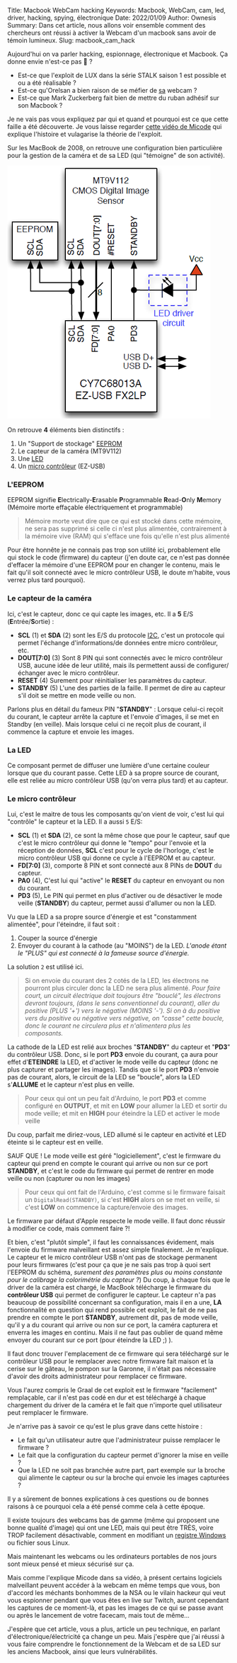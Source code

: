 Title: Macbook WebCam hacking
Keywords: Macbook, WebCam, cam, led, driver, hacking, spying, électronique
Date: 2022/01/09
Author: Ownesis
Summary: Dans cet article, nous allons voir ensemble comment des chercheurs ont réussi à activer la Webcam d'un macbook sans avoir de témoin lumineux.
Slug: macbook_cam_hack

Aujourd'hui on va parler hacking, espionnage, électronique et Macbook.
Ça donne envie n'est-ce pas 👀 ?

- Est-ce que l'exploit de LUX dans la série STALK saison 1 est possible et ou a été réalisable ?
- Est-ce qu'Orelsan a bien raison de se méfier de [sa](https://www.youtube.com/watch?v=B9F0e5gUmxY) webcam ? 
- Est-ce que Mark Zuckerberg fait bien de mettre du ruban adhésif sur son Macbook ?

Je ne vais pas vous expliquez par qui et quand et pourquoi est ce que cette faille a été découverte.
Je vous laisse regarder [cette vidéo de Micode](https://www.youtube.com/watch?v=5FNm4ZRNJMk) qui explique l'histoire et vulagarise la théorie de l'exploit.

Sur les MacBook de 2008, on retrouve une configuration bien particulière pour la gestion de la caméra et de sa LED (qui "témoigne" de son activité).

![Macbook camera schematic](static/img/macbook_cam_hack/schematic.png)

On retrouve **4** éléments bien distinctifs :
 1. Un "Support de stockage" [EEPROM](https://fr.wikipedia.org/wiki/Electrically-erasable_programmable_read-only_memory)
 2. Le capteur de la caméra (MT9V112)
 3. Une [LED](https://fr.wikipedia.org/wiki/Diode_%C3%A9lectroluminescente)
 4. Un [micro contrôleur](https://fr.wikipedia.org/wiki/Microcontr%C3%B4leur) (EZ-USB)


### L'EEPROM
EEPROM signifie **E**lectrically-**E**rasable **P**rogrammable **R**ead-**O**nly **M**emory (Mémoire morte effaçable électriquement et programmable)

> Mémoire morte veut dire que ce qui est stocké dans cette mémoire, ne sera pas supprimé si celle ci n'est plus alimentée, contrairement à la mémoire vive (RAM) qui s'efface une fois qu'elle n'est plus alimenté

Pour être honnête je ne connais pas trop son utilité ici, probablement elle qui stock le code (firmware) du capteur (j'en doute car, ce n'est pas donnée d'effacer la mémoire d'une EEPROM pour en changer le contenu, mais le fait qu'il soit connecté avec le micro contrôleur USB, le doute m'habite, vous verrez plus tard pourquoi).

### Le capteur de la caméra
Ici, c'est le capteur, donc ce qui capte les images, etc.
Il a **5** E/S (**E**ntrée/**S**ortie) :
 - **SCL** (1) et **SDA** (2) sont les E/S du protocole [I2C](https://fr.wikipedia.org/wiki/I2C), c'est un protocole qui permet l'échange d'informations/de données entre micro contrôleur, etc.
 - **DOUT[7:0]** (3) Sont 8 PIN qui sont connectés avec le micro contrôleur USB, aucune idée de leur utilité, mais ils permettent aussi de configurer/échanger avec le micro contrôleur.
 - **RESET** (4) Surement pour réinitialiser les paramètres du capteur.
 - **STANDBY** (5) L'une des parties de la faille. Il permet de dire au capteur s'il doit se mettre en mode veille ou non.

Parlons plus en détail du fameux PIN "**STANDBY**" :
Lorsque celui-ci reçoit du courant, le capteur arrête la capture et l'envoie d'images, il se met en Standby (en veille).
Mais lorsque celui ci ne reçoit plus de courant, il commence la capture et envoie les images.

### La LED
Ce composant permet de diffuser une lumière d'une certaine couleur lorsque que du courant passe. Cette LED à sa propre source de courant, elle est reliée au micro contrôleur USB (qu'on verra plus tard) et au capteur.

### Le micro contrôleur
Lui, c'est le maitre de tous les composants qu'on vient de voir, c'est lui qui "contrôle" le capteur et la LED.
Il a aussi `5` E/S:
 - **SCL** (1) et **SDA** (2), ce sont la même chose que pour le capteur, sauf que c'est le micro contrôleur qui donne le "tempo" pour l'envoie et la réception de données, **SCL** c'est pour le cycle de l'horloge, c'est le micro contrôleur USB qui donne ce cycle à l'EEPROM et au capteur.
 - **FD[7:0]** (3), comporte 8 PIN et sont connecté aux 8 PINs de **DOUT** du capteur.
 - **PA0** (4), C'est lui qui "active" le **RESET** du capteur en envoyant ou non du courant.
 - **PD3** (5), Le PIN qui permet en plus d'activer ou de désactiver le mode veille (**STANDBY**) du capteur, permet aussi d'allumer ou non la LED.

Vu que la LED a sa propre source d'énergie et est "constamment alimentée", pour l'éteindre, il faut soit :
 1. Couper la source d'énergie
 2. Envoyer du courant à la cathode (au "MOINS") de la LED. *L'anode étant le "PLUS" qui est connecté à la fameuse source d'énergie.*

La solution `2` est utilisé ici.
> Si on envoie du courant des 2 cotés de la LED, les électrons ne pourront plus circuler donc la LED ne sera plus alimenté.
> *Pour faire court, un circuit électrique doit toujours être "bouclé", les électrons devront toujours, (dans le sens conventionnel du courant), aller du positive (PLUS '+') vers le négative (MOINS '-').*
> *Si on à du positive vers du positive ou négative vers négative, on "casse" cette boucle, donc le courant ne circulera plus et n'alimentera plus les composants.*

La cathode de la LED est relié aux broches "**STANDBY**" du capteur et "**PD3**" du contrôleur USB.
Donc, si le port **PD3** envoie du courant, ça aura pour effet d'**ETEINDRE** la LED, et d'activer le mode veille du capteur (donc ne plus capturer et partager les images).
Tandis que si le port **PD3** n'envoie pas de courant, alors, le circuit de la LED se "boucle", alors la LED s'**ALLUME** et le capteur n'est plus en veille.

> Pour ceux qui ont un peu fait d'Arduino, le port **PD3** et comme configuré en **OUTPUT**, et mit en **LOW** pour allumer la LED et sortir du mode veille; et mit en **HIGH** pour éteindre la LED et activer le mode veille

Du coup, parfait me diriez-vous, LED allumé si le capteur en activité et LED éteinte si le capteur est en veille.

SAUF QUE ! Le mode veille est géré "logiciellement", c'est le firmware du capteur qui prend en compte le courant qui arrive ou non sur ce port **STANDBY**, et c'est le code du firmware qui permet de rentrer en mode veille ou non (capturer ou non les images)

> Pour ceux qui ont fait de l'Arduino, c'est comme si le firmware faisait un `DigitalRead(STANDBY)`, si c'est **HIGH** alors on se met en veille, si c'est **LOW** on commence la capture/envoie des images.

Le firmware par défaut d'Apple respecte le mode veille.
Il faut donc réussir à modifier ce code, mais comment faire ?!

Et bien, c'est "plutôt simple", il faut les connaissances évidement, mais l'envoie du firmware malveillant est assez simple finalement. Je m'explique.
Le capteur et le micro contrôleur USB n'ont pas de stockage permanent pour leurs firmwares (c'est pour ça que je ne sais pas trop à quoi sert l'EEPROM du schéma, *surement des paramètres plus ou moins constante pour le calibrage la colorimétrie du capteur ?*)
Du coup, à chaque fois que le driver de la caméra est chargé, le MacBook télécharge le firmware du **contrôleur USB** qui permet de configurer le capteur.
Le capteur n'a pas beaucoup de possibilité concernant sa configuration, mais il en a une, **LA** fonctionnalité en question qui rend possible cet exploit, le fait de ne pas prendre en compte le port **STANDBY**, autrement dit, pas de mode veille, qu'il y a du courant qui arrive ou non sur ce port, la caméra capturera et enverra les images en continu.
Mais il ne faut pas oublier de quand même envoyer du courant sur ce port (pour éteindre la LED ;) ).

Il faut donc trouver l'emplacement de ce firmware qui sera téléchargé sur le contrôleur USB pour le remplacer avec notre firmware fait maison et la cerise sur le gâteau, le pompon sur la Garonne, il n'était pas nécessaire d'avoir des droits administrateur pour remplacer ce firmware.

Vous l'aurez compris le Graal de cet exploit est le firmware "facilement" remplaçable, car il n'est pas codé en dur et est téléchargé à chaque chargement du driver de la caméra et le fait que n'importe quel utilisateur peut remplacer le firmware.

Je n'arrive pas à savoir ce qu'est le plus grave dans cette histoire :
 - Le fait qu'un utilisateur autre que l'administrateur puisse remplacer le firmware ?
 - Le fait que la configuration du capteur permet d'ignorer la mise en veille ?
 - Que la LED ne soit pas branchée autre part, part exemple sur la broche qui alimente le capteur ou sur la broche qui envoie les images capturées ?

Il y a sûrement de bonnes explications à ces questions ou de bonnes raisons à ce pourquoi cela a été pensé comme cela à cette époque.

Il existe toujours des webcams bas de gamme (même qui proposent une bonne qualité d'image) qui ont une LED, mais qui peut être TRÈS, voire TROP facilement désactivable, comment en modifiant un [registre Windows](https://ilearned.eu/registre.html) ou fichier sous Linux.

Mais maintenant les webcams ou les ordinateurs portables de nos jours sont mieux pensé et mieux sécurisé sur ça.

Mais comme l'explique Micode dans sa vidéo, à présent certains logiciels malveillant peuvent accéder à la webcam en même temps que vous, bon d'accord les méchants bonhommes de la NSA ou le vilain hackeur qui veut vous espionner pendant que vous êtes en live sur Twitch, auront cependant les captures de ce moment-là, et pas les images de ce qui se passe avant ou après le lancement de votre facecam, mais tout de même...

J'espère que cet article, vous a plus, article un peu technique, en parlant d'électronique/électricité  ça change un peu.
Mais j'espère que j'ai réussi à vous faire comprendre le fonctionnement de la Webcam et de sa LED sur les anciens Macbook, ainsi que leurs vulnérabilités.


